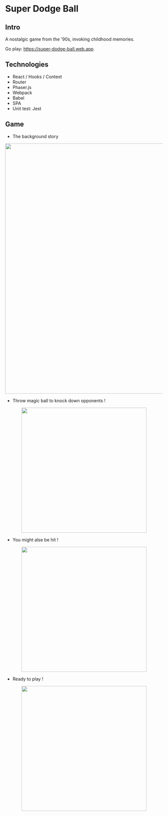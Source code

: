 # Super Dodge Ball

## Intro
A nostalgic game from the '90s, invoking childhood memories.

Go play: https://super-dodge-ball.web.app

 
## Technologies
- React / Hooks / Context
- Router
- Phaser.js
- Webpack
- Babel
- SPA
- Unit test: Jest



##  Game
- The background story 
<p align="center">
 <img src="https://i.imgur.com/poPvOSY.png" width="800">
</p>

- Throw magic ball to knock down opponents !
 
<p align="center">
 <img src="https://media.giphy.com/media/S8wobnp0GDWJqc6jh7/giphy.gif" width="400">
</p>

- You might alse be hit !

<p align="center">
 <img src="https://media.giphy.com/media/KZAgqdEP2KjVJhNGfm/giphy.gif" width="400">
</p>

- Ready to play ! 

<p align="center">
 <img src="https://i.imgur.com/cjn64R0.png" width="400">
</p>



